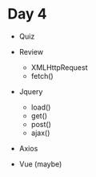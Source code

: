 # Day 4

* Quiz

* Review
	- XMLHttpRequest
	- fetch()

* Jquery
	- load()
	- get()
	- post()
	- ajax()

* Axios

* Vue (maybe)

